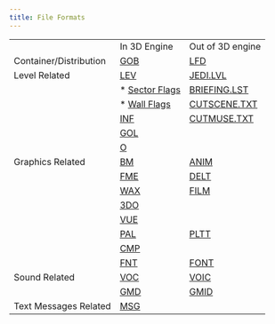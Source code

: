 ```yaml
---
title: File Formats
---
```


||||
|--- |--- |--- |
|                       |In 3D Engine                                   |Out of 3D engine                           |
|Container/Distribution |[GOB](/database/specs/gob)                     |[LFD](/database/specs/lfd)                 |
|Level Related          |[LEV](/database/specs/lev)                     |[JEDI.LVL](/database/specs/lvl)            |
|                       |* [Sector Flags](/database/specs/lev#sectorflags)    |[BRIEFING.LST](/database/specs/briefing)   |
|                       |* [Wall Flags](/database/specs/lev#wallflags)     |[CUTSCENE.TXT](/database/specs/cutscene)   |
|                       |[INF](/database/specs/inf)                     |[CUTMUSE.TXT](/database/specs/cutmuse)     |
|                       |[GOL](/database/specs/gol)                     |                                           |
|                       |[O](/database/specs/o)                         |                                           |  
|Graphics Related       |[BM](/database/specs/bm)                       |[ANIM](/database/specs/anim)               |
|                       |[FME](/database/specs/fme)                     |[DELT](/database/specs/delt)               |
|                       |[WAX](/database/specs/wax)                     |[FILM](/database/specs/film)               |
|                       |[3DO](/database/specs/3do)                     |                                           |
|                       |[VUE](/database/specs/vue)                     |                                           |
|                       |[PAL](/database/specs/palette#pal)             |[PLTT](/database/specs/palette#pltt)       |
|                       |[CMP](/database/specs/cmp)                     |                                           |
|                       |[FNT](/database/specs/fnt)                     |[FONT](/database/specs/fnt#font)           |
|Sound Related          |[VOC](/database/specs/sound#voc)               |[VOIC](/database/specs/sound#voic)         |
|                       |[GMD](/database/specs/sound#gmd)               |[GMID](/database/specs/sound#gmid)         |
|Text Messages Related  |[MSG](/database/specs/msg)                     |                                           |
